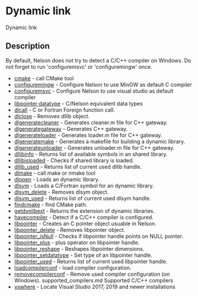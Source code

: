 # Dynamic link

Dynamic link

## Description

By default, Nelson does not try to detect a C/C++ compiler on Windows. Do not forget to run 'configuremsvc' or 'configuremingw' once.

- [cmake](cmake.md) - call CMake tool
- [configuremingw](configuremingw.md) - Configure Nelson to use MinGW as default C compiler
- [configuremsvc](configuremsvc.md) - Configure Nelson to use visual studio as default compiler
- [libpointer datatype](C_datatype.md) - C/Nelson equivalent data types
- [dlcall](dlcall.md) - C or Fortran Foreign function call.
- [dlclose](dlclose.md) - Removes dllib object.
- [dlgeneratecleaner](dlgeneratecleaner.md) - Generates cleaner.m file for C++ gateway.
- [dlgenerategateway](dlgenerategateway.md) - Generates C++ gateway.
- [dlgenerateloader](dlgenerateloader.md) - Generates loader.m file for C++ gateway.
- [dlgeneratemake](dlgeneratemake.md) - Generates a makefile for building a dynamic library.
- [dlgenerateunloader](dlgenerateunloader.md) - Generates unloader.m file for C++ gateway.
- [dllibinfo](dllibinfo.md) - Returns list of available symbols in an shared library.
- [dllibisloaded](dllibisloaded.md) - Checks if shared library is loaded.
- [dllib_used](dllib_used.md) - Returns list of current used dllib handle.
- [dlmake](dlmake.md) - call make or nmake tool
- [dlopen](dlopen.md) - Loads an dynamic library.
- [dlsym](dlsym.md) - Loads a C/Fortran symbol for an dynamic library.
- [dlsym_delete](dlsym_delete.md) - Removes dlsym object.
- [dlsym_used](dlsym_used.md) - Returns list of current used dlsym handle.
- [findcmake](findcmake.md) - find CMake path.
- [getdynlibext](getdynlibext.md) - Returns the extension of dynamic libraries.
- [havecompiler](havecompiler.md) - Detect if a C/C++ compiler is configured.
- [libpointer](libpointer.md) - Creates an C pointer object usuable in Nelson.
- [libpointer_delete](libpointer_delete.md) - Removes libpointer object.
- [libpointer_isNull](libpointer_isNull.md) - Checks if libpointer handle points on NULL pointer.
- [libpointer_plus](libpointer_plus.md) - plus operator on libpointer handle.
- [libpointer_reshape](libpointer_reshape.md) - Reshapes libpointer dimensions.
- [libpointer_setdatatype](libpointer_setdatatype.md) - Set type of an libpointer handle.
- [libpointer_used](libpointer_used.md) - Returns list of current used libpointer handle.
- [loadcompilerconf](loadcompiler.md) - load compiler configuration.
- [removecompilerconf](removecompilerconf.md) - Remove used compiler configuration (on Windows).
  supported_compilers.md Supported C/C++ compilers
- [vswhere](vswhere.md) - Locate Visual Studio 2017, 2019 and newer installations
